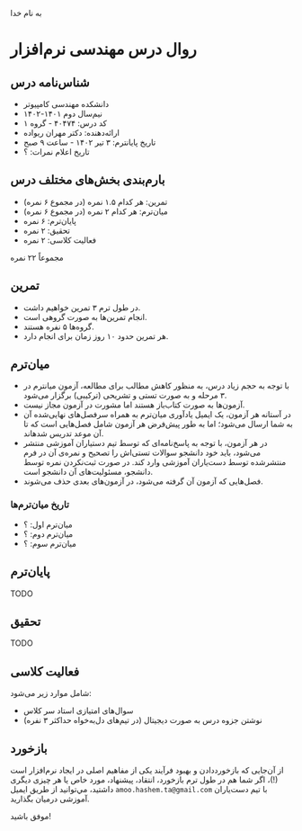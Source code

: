 به نام خدا
# روال درس مهندسی نرم‌افزار

## شناس‌نامه درس
- دانشکده مهندسی کامپیوتر
- نیم‌سال دوم ۱۴۰۱-۱۴۰۲
- کد درس: ۴۰۴۷۴ - گروه ۱
- ارائه‌دهنده: دکتر مهران ریواده
- تاریخ پایانترم: ۳ تیر ۱۴۰۲ - ساعت ۹ صبح
- تاریخ اعلام نمرات: ؟

## بارم‌بندی بخش‌های مختلف درس
- تمرین: هر کدام ۱.۵ نمره (در مجموع ۶ نمره)
- میان‌ترم: هر کدام ۲ نمره (در مجموع ۶ نمره)
- پایان‌ترم: ۶ نمره
- تحقیق: ۲ نمره
- فعالیت کلاسی: ۲ نمره

مجموعاً ۲۲ نمره

## تمرین
- در طول ترم ۳ تمرین خواهیم داشت.
- انجام تمرین‌ها به صورت گروهی است.
- گروه‌ها ۵ نفره هستند.
- هر تمرین حدود ۱۰ روز زمان برای انجام دارد.

## میان‌ترم

- با توجه به حجم زیاد درس، به منظور کاهش مطالب برای مطالعه، آزمون میانترم در ۳ مرحله و به صورت تستی و تشریحی (ترکیبی) برگزار می‌شود.
- آزمون‌ها به صورت کتاب‌باز هستند اما مشورت در آزمون مجاز نیست.
- در آستانه هر آزمون، یک ایمیل یادآوری میان‌ترم به همراه سرفصل‌های نهایی‌شده آن به شما ارسال می‌شود؛ اما به طور پیش‌فرض هر آزمون شامل فصل‌هایی است که تا آن موعد تدریس شدهاند.
- در هر آزمون، با توجه به پاسخ‌نامه‌ای که توسط تیم دستیاران آموزشی منتشر می‌شود، باید خود دانشجو سوالات تستی‌اش را تصحیح و نمره‌ی آن در فرم منتشر‌شده توسط
دست‌یاران آموزشی وارد کند. در صورت ثبت‌نکردن نمره توسط دانشجو، مسئولیت‌های آن دانشجو است.
- فصل‌هایی که آزمون آن گرفته می‌شود، در آزمون‌های بعدی حذف می‌شوند.

### تاریخ میان‌ترم‌ها
- میان‌ترم اول: ؟
- میان‌ترم دوم: ؟
- میان‌ترم سوم: ؟

## پایان‌ترم
TODO

## تحقیق
TODO

## فعالیت کلاسی
شامل موارد زیر می‌شود:
- سوال‌های امتیازی استاد سر کلاس
- نوشتن جزوه درس به صورت دیجیتال (در تیم‌های دل‌به‌خواه حداکثر ۳ نفره)

## بازخورد
از آن‌جایی که بازخورد‌دادن و بهبود فرآیند یکی از مفاهیم اصلی در ایجاد نرم‌افزار است (!)، اگر شما هم در طول ترم بازخورد، انتقاد، پیشنهاد، مورد خاص یا هر چیزی
دیگری داشتید، مي‌توانید از طریق ایمیل `amoo.hashem.ta@gmail.com` با تیم دست‌یاران آموزشی درمیان بگذارید.

موفق باشید!
